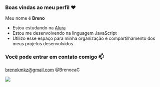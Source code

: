 ### Boas vindas ao meu perfil ❤️
 Meu nome é **Breno**

- Estou estudando na [Alura](https://www.alura.com.br)
- Estou me desenvolvendo na linguagem JavaScript
- Utilizo esse espaço para minha organização e compartilhamento dos meus projetos desenvolvidos

### Você pode entrar em contato comigo 📫

brenokmkz@gmail.com
@BrenocaC



![](https://media1.tenor.com/m/ETKFfB8n-dwAAAAC/cristiano-ronaldo.gif)


